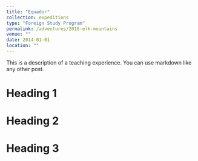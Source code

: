 ```yaml
---
title: "Equador"
collection: expeditions
type: "Foreign Study Program"
permalink: /adventures/2016-elk-mountains
venue: ""
date: 2014-01-01
location: ""
---
```


This is a description of a teaching experience. You can use markdown like any other post.

Heading 1
======

Heading 2
======

Heading 3
======
